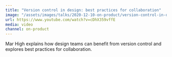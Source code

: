 ```yaml
---
title: "Version control in design: best practices for collaboration"
image: "/assets/images/talks/2020-12-10-on-product/version-control-in-design.jpg"
url: https://www.youtube.com/watch?v=cDhX359vffE
media: video
channel: on-product
---
```


Mar High explains how design teams can benefit from version control and explores best practices for collaboration.
